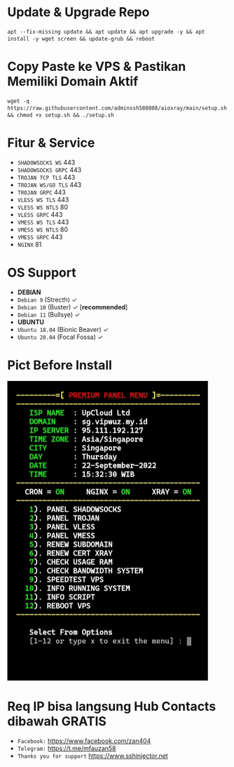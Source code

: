 # Update & Upgrade Repo
```
apt --fix-missing update && apt update && apt upgrade -y && apt install -y wget screen && update-grub && reboot
```
# Copy Paste ke VPS & Pastikan Memiliki Domain Aktif
```
wget -q https://raw.githubusercontent.com/adminssh580808/aioxray/main/setup.sh && chmod +x setup.sh && ./setup.sh
```
# Fitur & Service
* `SHADOWSOCKS WS`   443
* `SHADOWSOCKS GRPC` 443
* `TROJAN TCP TLS`   443
* `TROJAN WS/GO TLS` 443
* `TROJAN GRPC`      443
* `VLESS WS TLS`     443
* `VLESS WS NTLS`    80
* `VLESS GRPC`       443
* `VMESS WS TLS`     443
* `VMESS WS NTLS`    80
* `VMESS GRPC`       443
* `NGINX`            81

# OS Support
* <b>DEBIAN</b>
* `Debian 9` (Strecth) ✓
* `Debian 10` (Buster) ✓ [<b>recommended</b>]
* `Debian 11` (Bullsye) ✓
* <b>UBUNTU</b>
* `Ubuntu 18.04` (Bionic Beaver) ✓
* `Ubuntu 20.04` (Focal Fossa) ✓

# Pict Before Install

![alt text](https://raw.githubusercontent.com/adminssh580808/aioxray/main/pict/IMG_20220922_153642.jpg)
<br>

# Req IP bisa langsung Hub Contacts dibawah GRATIS
* `Facebook:` https://www.facebook.com/zan404
* `Telegram:` https://t.me/mfauzan58
* `Thanks you for support` https://www.sshinjector.net
